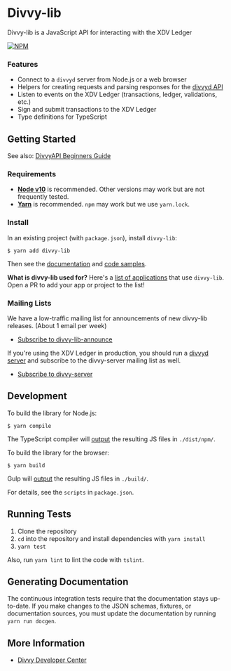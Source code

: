 # Divvy-lib

Divvy-lib is a JavaScript API for interacting with the XDV Ledger

[![NPM](https://nodei.co/npm/divvy-lib.png)](https://www.npmjs.org/package/divvy-lib)

### Features

+ Connect to a `divvyd` server from Node.js or a web browser
+ Helpers for creating requests and parsing responses for the [divvyd API](https://developers.xdv.io/divvyd-api.html)
+ Listen to events on the XDV Ledger (transactions, ledger, validations, etc.)
+ Sign and submit transactions to the XDV Ledger
+ Type definitions for TypeScript

## Getting Started

See also: [DivvyAPI Beginners Guide](https://xdv.io/build/divvyapi-beginners-guide/)

### Requirements

+ **[Node v10](https://nodejs.org/)** is recommended. Other versions may work but are not frequently tested.
+ **[Yarn](https://yarnpkg.com/)** is recommended. `npm` may work but we use `yarn.lock`.

### Install

In an existing project (with `package.json`), install `divvy-lib`:
```
$ yarn add divvy-lib
```

Then see the [documentation](https://github.com/xdv/divvy-lib/blob/develop/docs/index.md) and [code samples](https://github.com/xdv/divvy-lib/tree/develop/docs/samples).

**What is divvy-lib used for?** Here's a [list of applications](APPLICATIONS.md) that use `divvy-lib`. Open a PR to add your app or project to the list!

### Mailing Lists

We have a low-traffic mailing list for announcements of new divvy-lib releases. (About 1 email per week)

+ [Subscribe to divvy-lib-announce](https://groups.google.com/forum/#!forum/divvy-lib-announce)

If you're using the XDV Ledger in production, you should run a [divvyd server](https://github.com/xdv/divvyd) and subscribe to the divvy-server mailing list as well.

+ [Subscribe to divvy-server](https://groups.google.com/forum/#!forum/divvy-server)

## Development

To build the library for Node.js:
```
$ yarn compile
```

The TypeScript compiler will [output](./tsconfig.json#L7) the resulting JS files in `./dist/npm/`.

To build the library for the browser:
```
$ yarn build
```

Gulp will [output](./Gulpfile.js) the resulting JS files in `./build/`.

For details, see the `scripts` in `package.json`.

## Running Tests

1. Clone the repository
2. `cd` into the repository and install dependencies with `yarn install`
3. `yarn test`

Also, run `yarn lint` to lint the code with `tslint`.

## Generating Documentation

The continuous integration tests require that the documentation stays up-to-date. If you make changes to the JSON schemas, fixtures, or documentation sources, you must update the documentation by running `yarn run docgen`.

## More Information

+ [Divvy Developer Center](https://xdv.io/build/)
